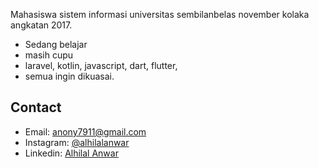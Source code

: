 Mahasiswa sistem informasi universitas sembilanbelas november kolaka angkatan 2017.
- Sedang belajar
- masih cupu
- laravel, kotlin, javascript, dart, flutter, 
- semua ingin dikuasai.

## Contact
- Email: anony7911@gmail.com
- Instagram: [@alhilalanwar](https://www.instagram.com/alhilalanwar/)
- Linkedin: [Alhilal Anwar](https://linkedin.com/in/alhilal-anwar-ba9396172)

